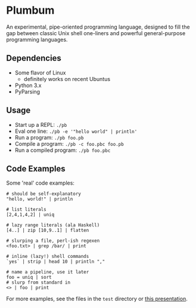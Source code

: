 # Plumbum #

An experimental, pipe-oriented programming language, designed to fill the
gap between classic Unix shell one-liners and powerful general-purpose
programming languages.

## Dependencies ##
 * Some flavor of Linux
   * definitely works on recent Ubuntus
 * Python 3.x
 * PyParsing

## Usage ##
 * Start up a REPL: `./pb`
 * Eval one line: `./pb -e '"hello world" | println'`
 * Run a program: `./pb foo.pb`
 * Compile a program: `./pb -c foo.pbc foo.pb`
 * Run a compiled program: `./pb foo.pbc`

## Code Examples ##
Some 'real' code examples:

    # should be self-explanatory
    "hello, world!" | println

    # list literals
    [2,4,1,4,2] | uniq
	
	# lazy range literals (ala Haskell)
	[4..] | zip [10,9..1] | flatten

    # slurping a file, perl-ish regexen
    <foo.txt> | grep /bar/ | print

    # inline (lazy!) shell commands
    `yes` | strip | head 10 | println ","

    # name a pipeline, use it later
    foo = uniq | sort
	# slurp from standard in
    <> | foo | print

For more examples, see the files in the `test` directory or [this presentation](https://docs.google.com/present/edit?id=0AZnyju28KE7IZGNzNmNua3ZfMTMwZGs1MzhyYzc&hl=en&authkey=CJHUzNAD).
